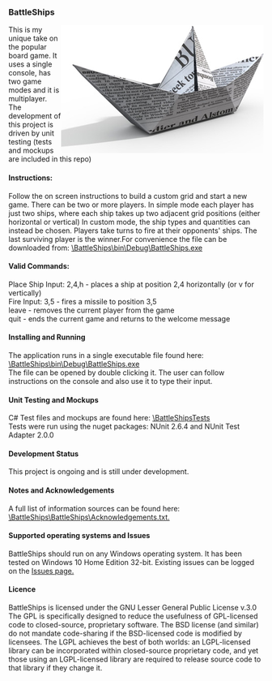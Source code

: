 <h3>BattleShips</h3>
<img src = "https://github.com/jeff1978/BattleShips/blob/master/BattleShips/BattleshipGameImage.jpg" align = right>
This is my unique take on the popular board game. It uses a single console, has two game modes and it is multiplayer.
<br>The development of this project is driven by unit testing (tests and mockups are included in this repo)

<h4>Instructions:</h4>
Follow the on screen instructions to build a custom grid and start a new game. There can be two or more players. In simple mode each player has just two ships, where each ship takes up two adjacent grid positions (either horizontal or vertical) In custom mode, the ship types and quantities can instead be chosen. Players take turns to fire at their opponents' ships. The last surviving player is the winner.For convenience the file can be downloaded from: <a href = "https://github.com/jeff1978/BattleShips/blob/master/BattleShips/bin/Debug/BattleShips.exe">\BattleShips\bin\Debug\BattleShips.exe</a>
<br><h4>Valid Commands:</h4>
Place Ship Input: 2,4,h - places a ship at position 2,4 horizontally (or v for vertically)
<br>Fire Input: 3,5 - fires a missile to position 3,5
<br>leave - removes the current player from the game
<br>quit - ends the current game and returns to the welcome message
<h4>Installing and Running</h4>
The application runs in a single executable file found here: <a href = "https://github.com/jeff1978/BattleShips/blob/master/BattleShips/bin/Debug/BattleShips.exe">\BattleShips\bin\Debug\BattleShips.exe</a><br>The file can be opened by double clicking it. The user can follow instructions on the console and also use it to type their input.
<h4>Unit Testing and Mockups</h4>
C# Test files and mockups are found here: <a href = "https://github.com/jeff1978/BattleShips/tree/master/BattleShipsTests">\BattleShipsTests</a>
<br>Tests were run using the nuget packages: NUnit 2.6.4 and NUnit Test Adapter 2.0.0
<h4>Development Status</h4>
This project is ongoing and is still under development.
<h4>Notes and Acknowledgements</h4>
A full list of information sources can be found here: <a href = "https://github.com/jeff1978/BattleShips/blob/master/BattleShips/Acknowledgements.txt">\BattleShips\BattleShips\Acknowledgements.txt.</a>
<h4>Supported operating systems and Issues</h4>
BattleShips should run on any Windows operating system. It has been tested on Windows 10 Home Edition 32-bit. Existing issues can be logged on the <a href = "https://github.com/jeff1978/BattleShips/issues">Issues page.</a>
<h4>Licence</h4>
BattleShips is licensed under the GNU Lesser General Public License v.3.0<br>
The GPL is specifically designed to reduce the usefulness of GPL-licensed code to closed-source, proprietary software. The BSD license (and similar) do not mandate code-sharing if the BSD-licensed code is modified by licensees. The LGPL achieves the best of both worlds: an LGPL-licensed library can be incorporated within closed-source proprietary code, and yet those using an LGPL-licensed library are required to release source code to that library if they change it.
